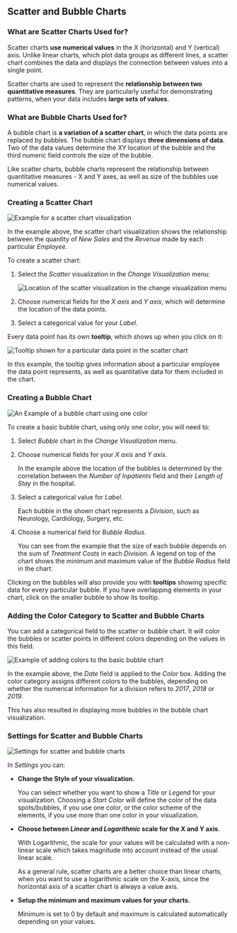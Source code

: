 ## Scatter and Bubble Charts

### What are Scatter Charts Used for?

Scatter charts **use numerical values** in the X (horizontal) and Y
(vertical) axis. Unlike linear charts, which plot data groups as
different lines, a scatter chart combines the data and displays the
connection between values into a single point.

Scatter charts are used to represent the **relationship between two
quantitative measures**. They are particularly useful for demonstrating
patterns, when your data includes **large sets of values**.

### What are Bubble Charts Used for?

A bubble chart is **a variation of a scatter chart**, in which the data
points are replaced by bubbles. The bubble chart displays **three
dimensions of data**. Two of the data values determine the XY location
of the bubble and the third numeric field controls the size of the
bubble.

Like scatter charts, bubble charts represent the relationship between
quantitative measures - X and Y axes, as well as size of the bubbles use
numerical values.

### Creating a Scatter Chart

![Example for a scatter chart visualization](images/scatter-chart-sales-one-color-example.png)

In the example above, the scatter chart visualization shows the
relationship between the quantity of *New Sales* and the *Revenue* made
by each particular *Employee*.

To create a scatter chart:

1.  Select the *Scatter* visualization in the *Change Visualization*
    menu:

    ![Location of the scatter visualization in the change visualization menu](images/scatter-chart-change-visualization-menu.png)

2.  Choose numerical fields for the *X axis* and *Y axis*, which will
    determine the location of the data points.

3.  Select a categorical value for your *Label*.

Every data point has its own **tooltip**, which shows up when you click
on it:

![Tooltip shown for a particular data point in the scatter chart](images/scatter-chart-tooltips.png)

In this example, the tooltip gives information about a particular
employee the data point represents, as well as quantitative data for
them included in the chart.

### Creating a Bubble Chart

![An Example of a bubble chart using one color](images/bubble-chart-one-color-example.png)

To create a basic bubble chart, using only one color, you will need to:

1.  Select *Bubble* chart in the *Change Visualization* menu.

2.  Choose numerical fields for your *X axis* and *Y axis*.

    In the example above the location of the bubbles is determined by
    the correlation between the *Number of Inpatients* field and their
    *Length of Stay* in the hospital.

3.  Select a categorical value for *Label*.

    Each bubble in the shown chart represents a *Division*, such as
    Neurology, Cardiology, Surgery, etc.

4.  Choose a numerical field for *Bubble Radius*.

    You can see from the example that the size of each bubble depends on
    the sum of *Treatment Costs* in each *Division*. A legend on top of
    the chart shows the minimum and maximum value of the *Bubble Radius*
    field in the chart.

Clicking on the bubbles will also provide you with **tooltips** showing
specific data for every particular bubble. If you have overlapping
elements in your chart, click on the smaller bubble to show its tooltip.

### Adding the Color Category to Scatter and Bubble Charts

You can add a categorical field to the scatter or bubble chart. It will
color the bubbles or scatter points in different colors depending on the
values in this field.

![Example of adding colors to the basic bubble chart](images/bubble-chart-with-colors-example.png)

In the example above, the *Date* field is applied to the *Color* box.
Adding the color category assigns different colors to the bubbles,
depending on whether the numerical information for a division refers to
*2017*, *2018* or *2019*.

This has also resulted in displaying more bubbles in the bubble chart
visualization.

### Settings for Scatter and Bubble Charts

![Settings for scatter and bubble charts](images/scatter-bubble-chart-settings.png)

In *Settings* you can:

  - **Change the Style of your visualization.**

    You can select whether you want to show a *Title* or *Legend* for
    your visualization. Choosing a *Start Color* will define the color
    of the data spots/bubbles, if you use one color, or the color scheme
    of the elements, if you use more than one color in your
    visualization.

  - **Choose between *Linear* and *Logarithmic* scale for the X and Y axis**.

    With Logarithmic, the scale for your values will be calculated with
    a non-linear scale which takes magnitude into account instead of the
    usual linear scale.

    As a general rule, scatter charts are a better choice than linear
    charts, when you want to use a logarithmic scale on the X-axis,
    since the horizontal axis of a scatter chart is always a value axis.

  - **Setup the minimum and maximum values for your charts.**

    Minimum is set to 0 by default and maximum is calculated
    automatically depending on your values.

